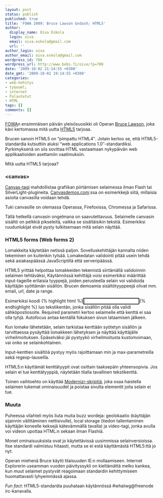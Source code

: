 ```yaml
---
layout: post
status: publish
published: true
title: 'FOWA 2009: Bruce Lawson &ndash; HTML5'
author:
  display_name: Oiva Eskola
  login: oiva
  email: oiva.eskola@gmail.com
  url: ''
author_login: oiva
author_email: oiva.eskola@gmail.com
wordpress_id: 708
wordpress_url: http://www.bobs.fi/oiva/?p=708
date: '2009-10-02 21:14:55 +0300'
date_gmt: '2009-10-02 19:14:55 +0300'
categories:
- web-kehitys
- ty&ouml;
- internet
- Palautetut
- HTML
tags: []
comments: []
---
```

<div>
<div>
<div>
<div>
<p><a title="Future of Web Apps 2009 London" href="http://events.carsonified.com/fowa/2009/london" target="_blank">FOWA</a>n ensimm&auml;isen p&auml;iv&auml;n yleis&ouml;suosikki oli Operan <a href="http://www.brucelawson.co.uk/" target="_blank">Bruce Lawson</a>, joka k&auml;vi kertomassa mit&auml; uutta <a title="Wikipedia (en): HTML5" href="http://en.wikipedia.org/wiki/HTML5" target="_blank">HTML5</a> tarjoaa.</p>
<p>Brucen sanoin HTML5 on &ldquo;pimpattu HTML4&Prime;. Jotain kertoo se, ett&auml;  HTML5-standardia kutsuttiin aluksi &ldquo;web applications 1.0&Prime;-standardiksi.  Pyrkimyksen&auml; on siis sovittaa HTML vastaamaan nykyp&auml;iv&auml;n web  applikaatioiden asettamiin vaatimuksiin.</p>
<p>Mit&auml; uutta HTML5 tarjoaa?</p>
<h3>&lt;canvas&gt;</h3>
<a title="Wikipedia (en): Canvas (HTML Element)" href="http://en.wikipedia.org/wiki/Canvas_%28HTML_element%29" target="_blank">Canvas-tagi</a> mahdollistaa grafiikan piirt&auml;misen selaimessa ilman Flash tai SilverLight-plugineita. <a href="http://canvasdemos.com/" target="_blank">Canvasdemos.com</a>:ssa on esimerkkej&auml; siit&auml;, millaisia asioita canvasilla voidaan tehd&auml;.</p>
<p>Tuki canvasille on olemassa Operassa, Firefoxissa, Chromessa ja Safarissa.</p>
<p>T&auml;ll&auml; hetkell&auml; canvasin ongelmana on saavutettavuus. Selaimelle  canvasin sis&auml;lt&ouml; on pelkki&auml; pikseleit&auml;, vaikka se sis&auml;lt&auml;isikin teksti&auml;.  Esimerkiksi ruudunlukijat eiv&auml;t pysty tulkitsemaan mit&auml; selain n&auml;ytt&auml;&auml;.</p>
<h3>HTML5 forms (Web forms 2)</h3>
<p>Lomakkeita k&auml;ytet&auml;&auml;n netiss&auml; paljon. Sovelluskehitt&auml;j&auml;n kannalta  niiden tekeminen on kuitenkin tyls&auml;&auml;. Lomakedatan validointi pit&auml;&auml; usein  tehd&auml; sek&auml; asiakasp&auml;&auml;ss&auml; JavaScriptill&auml; ett&auml; serverip&auml;&auml;ss&auml;.</p>
<p>HTML5 yritt&auml;&auml; helpottaa lomakkeiden tekemist&auml; siirt&auml;m&auml;ll&auml; validoinnin  selaimen teht&auml;v&auml;ksi, K&auml;yt&auml;nn&ouml;ss&auml; kehitt&auml;j&auml; voisi esimerkiksi m&auml;&auml;ritt&auml;&auml;  input-tageille erilaisia tyyppej&auml;, joiden perusteella selain voi  validoida k&auml;ytt&auml;j&auml;n sy&ouml;tt&auml;m&auml;n sis&auml;ll&ouml;n. Brucen demoamia sis&auml;lt&ouml;tyyppeej&auml;  olivat mm. email, url, date ja range.</p>
<p>Esimerkiksi koodi {% highlight html %}<input name="email" type="email" required autofocus />{% endhighlight %} luo tekstikent&auml;n, jonka sis&auml;ll&ouml;n pit&auml;&auml; olla validi s&auml;hk&ouml;postiosoite.  Required parametri kertoo selaimelle ett&auml; kentt&auml; ei saa olla tyhj&auml;.  Autofocus antaa kent&auml;ll&auml; fokuksen sivun lataamisen j&auml;lkeen.</p>
<p>Kun lomake l&auml;hetet&auml;&auml;n, selain tarkistaa kentt&auml;&auml;n sy&ouml;tetyn sis&auml;ll&ouml;n ja  tarvittaessa pys&auml;ytt&auml;&auml; lomakkeen l&auml;hetyksen ja n&auml;ytt&auml;&auml; k&auml;ytt&auml;j&auml;lle  virheilmoituksen. Ep&auml;selv&auml;ksi j&auml;i pystyyk&ouml; virheilmoitusta kustomoimaan,  vai onko se selainkohtainen.</p>
<p>Input-kenttien sis&auml;lt&ouml;&auml; pystyy my&ouml;s rajoittamaan min ja max-parametreilla sek&auml; regexp-lauseilla.</p>
<p>HTML5:n k&auml;ytt&auml;m&auml;t kentt&auml;tyypit ovat osittain taaksep&auml;in  yhteensopivia. Jos selain ei tue kentt&auml;tyyppi&auml;, n&auml;ytet&auml;&auml;n tilalla  tavallinen tekstikentt&auml;.</p>
<p>Toinen vaihtoehto on k&auml;ytt&auml;&auml; <a href="http://modernizr.com/" target="_blank">Modernizr-skripti&auml;</a>, joka osaa haistella selaimen tukemat ominaisuudet ja poistaa sivulta elementit joita selain ei tue.</p>
<h3>Muuta</h3>
<p>Puheessa vilahteli my&ouml;s liuta muita buzz wordeja: geolokaatio  (k&auml;ytt&auml;j&auml;n sijainnin v&auml;litt&auml;minen nettisivulle), local storage (tiedon  tallentaminen k&auml;ytt&auml;j&auml;n koneelle keksej&auml; k&auml;tev&auml;mm&auml;ll&auml; tavalla) ja  video-tagi, jonka avulla voi videon upottaa HTML:n sekaan ilman Flashi&auml;.</p>
<p>Monet ominaisuuksista ovat jo k&auml;ytett&auml;viss&auml; uusimmissa  selainversioissa. Itse standardi valmistuu hitaasti, mutta se ei est&auml;  k&auml;ytt&auml;m&auml;st&auml; HTML5:tt&auml; jo nyt.</p>
<p>Operan miehen&auml; Bruce k&auml;ytti tilaisuuden IE:n mollaamiseen. Internet  Explorerin useamman vuoden p&auml;ivityssykli on kielt&auml;m&auml;tt&auml; melko kankea,  kun muut selaimet pystyv&auml;t reagoimaan standardin kehittymiseen  huomattavasti lyhyemm&auml;ss&auml; ajassa.</p>
<p><em>Fun fact</em>: HTML5-standardia puuhataan k&auml;yt&auml;nn&ouml;ss&auml; #whatwg@freenode irc-kanavalla.</p>
